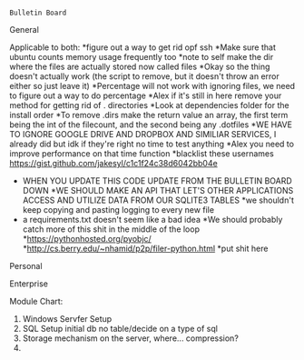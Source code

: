 																							Bulletin Board

General

Applicable to both:
*figure out a way to get rid opf ssh
*Make sure that ubuntu counts memory usage frequently too
*note to self make the dir where the files are actually stored now called files
*Okay so the thing doesn't actually work (the script to remove, but it doesn't throw an error either so just leave it)
*Percentage will not work with ignoring files, we need to figure out a way to do percentage
*Alex if it's still in here remove your method for getting rid of . directories
*Look at dependencies folder for the install order
*To remove .dirs make the return value an array, the first term being the int of the filecount, and the second being any .dotfiles
*WE HAVE TO IGNORE GOOGLE DRIVE AND DROPBOX AND SIMILIAR SERVICES, I already did but idk if they're right no time to test anything
*Alex you need to improve performance on that time function
*blacklist these usernames https://gist.github.com/jakesyl/c1c1f24c38d6042bb04e
* WHEN YOU UPDATE THIS CODE UPDATE FROM THE BULLETIN BOARD DOWN
*WE SHOULD MAKE AN API THAT LET'S OTHER APPLICATIONS ACCESS AND UTILIZE DATA FROM OUR SQLITE3 TABLES
*we shouldn't keep copying and pasting logging to every new file
* a requirements.txt doesn't seem like a bad idea
*We should probably catch more of this shit in the middle of the loop
*https://pythonhosted.org/pyobjc/
*http://cs.berry.edu/~nhamid/p2p/filer-python.html
*put shit here

Personal

Enterprise

Module Chart:

1. Windows Servfer Setup
2. SQL Setup initial db no table/decide on a type of sql
3. Storage mechanism on the server, where... compression?
4.